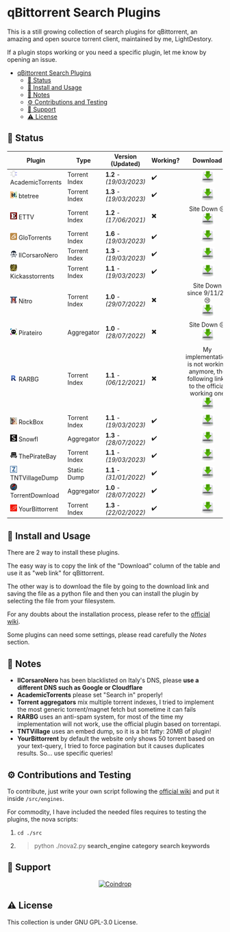 # qBittorrent Search Plugins

This is a still growing collection of search plugins for qBittorrent, an amazing and open source torrent client,
maintained by me, LightDestory.

If a plugin stops working or you need a specific plugin, let me know by opening an issue.

- [qBittorrent Search Plugins](#qbittorrent-search-plugins)
    - [:bookmark: Status](#bookmark-status)
    - [:wrench: Install and Usage](#wrench-install-and-usage)
    - [:book: Notes](#book-notes)
    - [:gear: Contributions and Testing](#gear-contributions-and-testing)
    - [:handshake: Support](#handshake-support)
    - [:warning: License](#warning-license)

## :bookmark: Status

| Plugin                                                                   | Type          | Version (Updated)        | Working?                  | Download                                                                                                                                                                                                                                                              |
|--------------------------------------------------------------------------|---------------|--------------------------|---------------------------|-----------------------------------------------------------------------------------------------------------------------------------------------------------------------------------------------------------------------------------------------------------------------|
| ![AcademicTorrents](./src/engines/academictorrents.png) AcademicTorrents | Torrent Index | **1.2** - *(19/03/2023)* | :heavy_check_mark:        | <div align=center>[<img src="./.github/assets/dl_image.png" width=32>](https://raw.githubusercontent.com/LightDestory/qBittorrent-Search-Plugins/master/src/engines/academictorrents.py)</div>                                                                        |
| ![btetree](./src/engines/btetree.png) btetree                            | Torrent Index | **1.3** - *(19/03/2023)* | :heavy_check_mark:        | <div align=center>[<img src="./.github/assets/dl_image.png" width=32>](https://raw.githubusercontent.com/LightDestory/qBittorrent-Search-Plugins/master/src/engines/btetree.py)</div>                                                                                 |
| ![ETTV](./src/engines/ettv.png) ETTV                                     | Torrent Index | **1.2** - *(17/06/2021)* | :heavy_multiplication_x:  | <div align=center>Site Down :cry: <br> [<img src="./.github/assets/dl_image.png" width=32>](https://raw.githubusercontent.com/qbittorrent/search-plugins/master/nova3/engines/ettv.py) </div>                                                                         |
| ![GloTorrents](./src/engines/glotorrents.png) GloTorrents                | Torrent Index | **1.6** - *(19/03/2023)* | :heavy_check_mark:        | <div align=center>[<img src="./.github/assets/dl_image.png" width=32>](https://raw.githubusercontent.com/LightDestory/qBittorrent-Search-Plugins/master/src/engines/glotorrents.py)</div>                                                                             |
| ![IlCorsaroNero](./src/engines/ilcorsaronero.png) IlCorsaroNero          | Torrent Index | **1.3** - *(19/03/2023)* | :heavy_check_mark:        | <div align=center>[<img src="./.github/assets/dl_image.png" width=32>](https://raw.githubusercontent.com/LightDestory/qBittorrent-Search-Plugins/master/src/engines/ilcorsaronero.py)</div>                                                                           |
| ![Kickasstorrents](./src/engines/kickasstorrents.png) Kickasstorrents    | Torrent Index | **1.1** - *(19/03/2023)* | :heavy_check_mark:        | <div align=center>[<img src="./.github/assets/dl_image.png" width=32>](https://raw.githubusercontent.com/LightDestory/qBittorrent-Search-Plugins/master/src/engines/kickasstorrents.py)</div>                                                                         |
| ![Nitro](./src/engines/nitro.png) Nitro                                  | Torrent Index | **1.0** - *(29/07/2022)* | :heavy_multiplication_x:  | <div align=center> Site Down since 9/11/22 :cry: <br> [<img src="./.github/assets/dl_image.png" width=32>](https://raw.githubusercontent.com/LightDestory/qBittorrent-Search-Plugins/master/src/engines/nitro.py)</div>                                               |
| ![Pirateiro](./src/engines/pirateiro.png) Pirateiro                      | Aggregator    | **1.0** - *(28/07/2022)* | :heavy_multiplication_x:  | <div align=center> Site Down :cry: <br> [<img src="./.github/assets/dl_image.png" width=32>](https://raw.githubusercontent.com/LightDestory/qBittorrent-Search-Plugins/master/src/engines/pirateiro.py)</div>                                                         |
| ![RARBG](./src/engines/rarbg.png) RARBG                                  | Torrent Index | **1.1** - *(06/12/2021)* | :heavy_multiplication_x:  | <div align=center>My implementation is not working anymore, the following links to the official working one<br>[<img src="./.github/assets/dl_image.png" width=32>](https://raw.githubusercontent.com/qbittorrent/search-plugins/master/nova3/engines/rarbg.py)</div> |
| ![RockBox](./src/engines/rockbox.png) RockBox                            | Torrent Index | **1.1** - *(19/03/2023)* | :heavy_check_mark:        | <div align=center>[<img src="./.github/assets/dl_image.png" width=32>](https://raw.githubusercontent.com/LightDestory/qBittorrent-Search-Plugins/master/src/engines/rockbox.py)</div>                                                                                 |
| ![Snowfl](./src/engines/snowfl.png) Snowfl                               | Aggregator    | **1.3** - *(28/07/2022)* | :heavy_check_mark:        | <div align=center>[<img src="./.github/assets/dl_image.png" width=32>](https://raw.githubusercontent.com/LightDestory/qBittorrent-Search-Plugins/master/src/engines/snowfl.py)</div>                                                                                  |
| ![ThePirateBay](./src/engines/thepiratebay.png) ThePirateBay             | Torrent Index | **1.1** - *(19/03/2023)* | :heavy_check_mark:        | <div align=center>[<img src="./.github/assets/dl_image.png" width=32>](https://raw.githubusercontent.com/LightDestory/qBittorrent-Search-Plugins/master/src/engines/thepiratebay.py)</div>                                                                            |
| ![TNTVillageDump](./src/engines/tntvillagedump.png) TNTVillageDump       | Static Dump   | **1.1** - *(31/01/2022)* | :heavy_check_mark:        | <div align=center>[<img src="./.github/assets/dl_image.png" width=32>](https://raw.githubusercontent.com/LightDestory/qBittorrent-Search-Plugins/master/src/engines/tntvillagedump.py)</div>                                                                          |
| ![TorrentDownload](./src/engines/torrentdownload.png) TorrentDownload    | Aggregator    | **1.0** - *(28/07/2022)* | :heavy_check_mark:        | <div align=center>[<img src="./.github/assets/dl_image.png" width=32>](https://raw.githubusercontent.com/LightDestory/qBittorrent-Search-Plugins/master/src/engines/torrentdownload.py)</div>                                                                         |
| ![YourBittorrent](./src/engines/yourbittorrent.png) YourBittorrent       | Torrent Index | **1.3** - *(22/02/2022)* | :heavy_check_mark:        | <div align=center>[<img src="./.github/assets/dl_image.png" width=32>](https://raw.githubusercontent.com/LightDestory/qBittorrent-Search-Plugins/master/src/engines/yourbittorrent.py)</div>                                                                          |

## :wrench: Install and Usage

There are 2 way to install these plugins.

The easy way is to copy the link of the "Download" column of the table and use it as "web link" for qBittorrent.

The other way is to download the file by going to the download link and saving the file as a python file and then you
can install the plugin by selecting the file from your filesystem.

For any doubts about the installation process, please refer to the [official wiki](https://github.com/qbittorrent/search-plugins/wiki/Install-search-plugins).

Some plugins can need some settings, please read carefully the *Notes* section.

## :book: Notes

- **IlCorsaroNero** has been blacklisted on Italy's DNS, please **use a different DNS such as Google or Cloudflare**
- **AcademicTorrents** please set "Search in" properly!
- **Torrent aggregators** mix multiple torrent indexes, I tried to implement the most generic torrent/magnet fetch but
sometime it can fails
- **RARBG** uses an anti-spam system, for most of the time my implementation will not work, use the official plugin
based on torrentapi.
- **TNTVillage** uses an embed dump, so it is a bit fatty: 20MB of plugin!
- **YourBittorrent** by default the website only shows 50 torrent based on your text-query, I tried to force pagination
  but it causes duplicates results. So... use specific queries!

## :gear: Contributions and Testing

To contribute, just write your own script following
the [official wiki](https://github.com/qbittorrent/search-plugins/wiki/How-to-write-a-search-plugin#python-class-file-structure)
and put it inside `/src/engines`.

For commodity, I have included the needed files requires to testing the plugins, the nova scripts:

1. `cd ./src`
2. > python ./nova2.py **search_engine** **category** **search keywords**

## :handshake: Support

<p align="center">
    <a href="https://coindrop.to/lightdestory" target="__blank"><img alt="Coindrop" title="Support me with a donation!"
            src="https://img.shields.io/badge/-Support me with coindrop.to-yellowgreen?style=for-the-badge&logo=paypal&logoColor=white" /></a>
</p>

## :warning: License

This collection is under GNU GPL-3.0 License.
